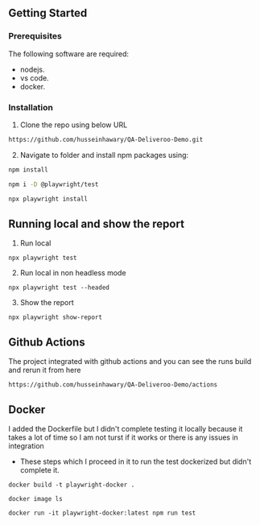 

## Getting Started

### Prerequisites

The following software are required:

- nodejs.
- vs code.
- docker.

### Installation

1. Clone the repo using below URL

```sh
https://github.com/husseinhawary/QA-Deliveroo-Demo.git
```

2. Navigate to folder and install npm packages using:

```sh
npm install
```

```sh
npm i -D @playwright/test
```

```sh
npx playwright install
```

## Running local and show the report

1. Run local
```JS
npx playwright test
```
2. Run local in non headless mode
```JS
npx playwright test --headed
```
3. Show the report
```JS
npx playwright show-report
```

## Github Actions
  The project integrated with github actions and you can see the runs build and rerun it from here 
```JS
https://github.com/husseinhawary/QA-Deliveroo-Demo/actions
```

## Docker
  I added the Dockerfile but I didn't complete testing it locally because it takes a lot of time so I am not turst if it works or there is any issues in integration
  - These steps which I proceed in it to run the test dockerized but didn't complete it.
```JS
docker build -t playwright-docker .
```
```JS
docker image ls
```
```JS
docker run -it playwright-docker:latest npm run test
```
